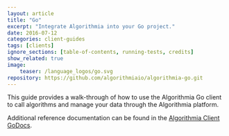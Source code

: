 ```yaml
---
layout: article
title: "Go"
excerpt: "Integrate Algorithmia into your Go project."
date: 2016-07-12
categories: client-guides
tags: [clients]
ignore_sections: [table-of-contents, running-tests, credits]
show_related: true
image:
    teaser: /language_logos/go.svg
repository: https://github.com/algorithmiaio/algorithmia-go.git
---
```


This guide provides a walk-through of how to use the Algorithmia Go client to call algorithms and manage your data
through the Algorithmia platform.

Additional reference documentation can be found in the [Algorithmia Client GoDocs](https://godoc.org/github.com/algorithmiaio/algorithmia-go).

